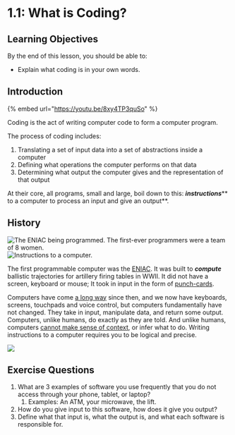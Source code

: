 # 1.1: What is Coding?

## Learning Objectives

By the end of this lesson, you should be able to:

* Explain what coding is in your own words.

## Introduction

{% embed url="https://youtu.be/8xy4TP3quSo" %}

Coding is the act of writing computer code to form a computer program.

The process of coding includes:

1. Translating a set of input data into a set of abstractions inside a computer
2. Defining what operations the computer performs on that data
3. Determining what output the computer gives and the representation of that output

At their core, all programs, small and large, boil down to this: _**instructions**_** to a computer to process an input and give an output**.



## History

![The ENIAC being programmed. The first-ever programmers were a team of 8 women.](https://cdn.mos.cms.futurecdn.net/2Hjzmh4vVRAHaGCEoBaAE-970-80.jpeg) ![Instructions to a computer.](https://upload.wikimedia.org/wikipedia/commons/thumb/4/4c/Blue-punch-card-front-horiz.png/440px-Blue-punch-card-front-horiz.png)

The first programmable computer was the [ENIAC](https://www.britannica.com/technology/ENIAC). It was built to _**compute**_ ballistic trajectories for artillery firing tables in WWII. It did not have a screen, keyboard or mouse; It took in input in the form of [punch-cards](https://en.wikipedia.org/wiki/Punched\_card\_input/output).

Computers have come [a long way](https://www.livescience.com/20718-computer-history.html) since then, and we now have keyboards, screens, touchpads and voice control, but computers fundamentally have not changed. They take in input, manipulate data, and return some output. Computers, unlike humans, do exactly as they are told. And unlike humans, computers [cannot make sense of context](https://youtu.be/Ct-lOOUqmyY?t=17), or infer what to do. Writing instructions to a computer requires you to be logical and precise.

![](https://preview.redd.it/qszkl08hx9261.jpg?width=640\&crop=smart\&auto=webp\&s=d8badec3e85d21c8650271d63bc310936e3e15f8)

## Exercise Questions

1. What are 3 examples of software you use frequently that you do not access through your phone, tablet, or laptop?
   1. Examples: An ATM, your microwave, the lift.
2. How do you give input to this software, how does it give you output?
3. Define what that input is, what the output is, and what each software is responsible for.
